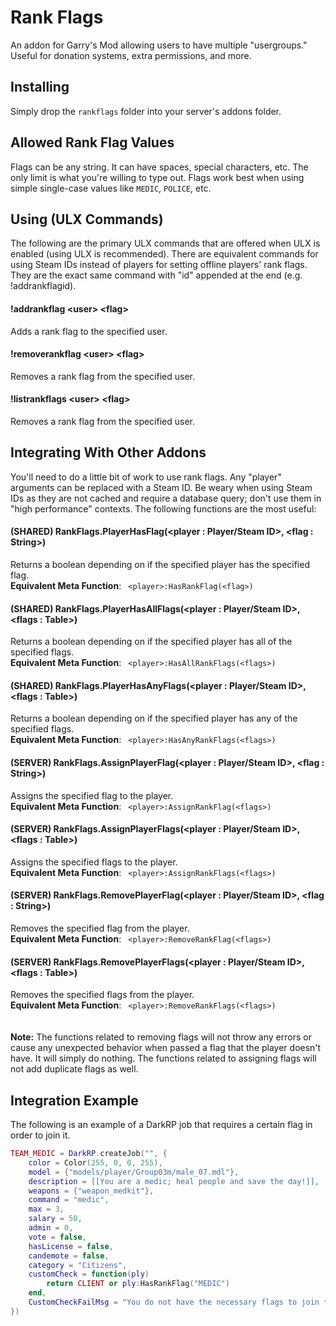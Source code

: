 # Rank Flags
An addon for Garry's Mod allowing users to have multiple "usergroups." Useful for donation systems, extra permissions, and more.

## Installing
Simply drop the `rankflags` folder into your server's addons folder.

## Allowed Rank Flag Values
Flags can be any string. It can have spaces, special characters, etc. The only limit is what you're willing to type out. Flags work best when using simple single-case values like `MEDIC`, `POLICE`, etc.

## Using (ULX Commands)
The following are the primary ULX commands that are offered when ULX is enabled (using ULX is recommended). There are equivalent commands for using Steam IDs instead of players for setting offline players' rank flags. They are the exact same command with "id" appended at the end (e.g. !addrankflagid).

#### !addrankflag \<user\> \<flag\>
Adds a rank flag to the specified user.

#### !removerankflag \<user\> \<flag\>
Removes a rank flag from the specified user.

#### !listrankflags \<user\> \<flag\>
Removes a rank flag from the specified user.

## Integrating With Other Addons
You'll need to do a little bit of work to use rank flags. Any "player" arguments can be replaced with a Steam ID. Be weary when using Steam IDs as they are not cached and require a database query; don't use them in "high performance" contexts. The following functions are the most useful:

#### (SHARED) RankFlags.PlayerHasFlag(\<player : Player/Steam ID\>, \<flag : String\>)
Returns a boolean depending on if the specified player has the specified flag.
<br>
**Equivalent Meta Function**: ` <player>:HasRankFlag(<flag>)`

#### (SHARED) RankFlags.PlayerHasAllFlags(\<player : Player/Steam ID\>, \<flags : Table\>)
Returns a boolean depending on if the specified player has all of the specified flags.
<br>
**Equivalent Meta Function**: ` <player>:HasAllRankFlags(<flags>)`

#### (SHARED) RankFlags.PlayerHasAnyFlags(\<player : Player/Steam ID\>, \<flags : Table\>)
Returns a boolean depending on if the specified player has any of the specified flags.
<br>
**Equivalent Meta Function**: ` <player>:HasAnyRankFlags(<flags>)`

#### (SERVER) RankFlags.AssignPlayerFlag(\<player : Player/Steam ID\>, \<flag : String\>)
Assigns the specified flag to the player.
<br>
**Equivalent Meta Function**: ` <player>:AssignRankFlag(<flags>)`

#### (SERVER) RankFlags.AssignPlayerFlags(\<player : Player/Steam ID\>, \<flags : Table\>)
Assigns the specified flags to the player.
<br>
**Equivalent Meta Function**: ` <player>:AssignRankFlags(<flags>)`

#### (SERVER) RankFlags.RemovePlayerFlag(\<player : Player/Steam ID\>, \<flag : String\>)
Removes the specified flag from the player.
<br>
**Equivalent Meta Function**: ` <player>:RemoveRankFlag(<flags>)`

#### (SERVER) RankFlags.RemovePlayerFlags(\<player : Player/Steam ID\>, \<flags : Table\>)
Removes the specified flags from the player.
<br>
**Equivalent Meta Function**: ` <player>:RemoveRankFlags(<flags>)`
<br><br><br>
**Note:** The functions related to removing flags will not throw any errors or cause any unexpected behavior when passed a flag that the player doesn't have. It will simply do nothing. The functions related to assigning flags will not add duplicate flags as well.

## Integration Example
The following is an example of a DarkRP job that requires a certain flag in order to join it.

```lua
TEAM_MEDIC = DarkRP.createJob("", {
    color = Color(255, 0, 0, 255),
    model = {"models/player/Group03m/male_07.mdl"},
    description = [[You are a medic; heal people and save the day!]],
    weapons = {"weapon_medkit"},
    command = "medic",
    max = 3,
    salary = 50,
    admin = 0,
    vote = false,
    hasLicense = false,
    candemote = false,
    category = "Citizens",
    customCheck = function(ply)
    	return CLIENT or ply:HasRankFlag("MEDIC")
    end,
    CustomCheckFailMsg = "You do not have the necessary flags to join this job. Need: MEDIC."
})
```